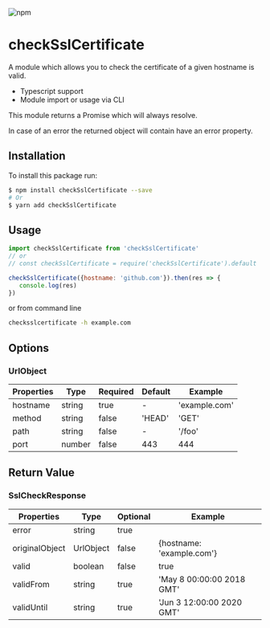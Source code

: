 ![npm](https://img.shields.io/npm/v/checksslcertificate)
# checkSslCertificate

A module which allows you to check the certificate of a given hostname is valid.

- Typescript support 
- Module import or usage via CLI

This module returns a Promise which will always resolve.

In case of an error the returned object will contain have an error property.

## Installation
To install this package run:
```bash
$ npm install checkSslCertificate --save 
# Or
$ yarn add checkSslCertificate
```

## Usage
```js
import checkSslCertificate from 'checkSslCertificate'
// or 
// const checkSslCertificate = require('checkSslCertificate').default

checkSslCertificate({hostname: 'github.com'}).then(res => {
   console.log(res)
})
```
or from command line
```bash
checksslcertificate -h example.com 
```

## Options
### UrlObject

| Properties | Type   | Required | Default | Example       |
|----------- | ------ | -------- | ------- | ------------- |
| hostname   | string | true     | -       | 'example.com' |
| method     | string | false    | 'HEAD'  | 'GET'         |
| path       | string | false    | -       | '/foo'        |
| port       | number | false    | 443     | 444           |

## Return Value
### SslCheckResponse

| Properties     | Type      | Optional | Example                    |
|--------------- | --------- | -------- | -------------------------- |
| error          | string    | true     |                            |
| originalObject | UrlObject | false    | {hostname: 'example.com'}  |
| valid          | boolean   | false    | true                       |
| validFrom      | string    | true     | 'May  8 00:00:00 2018 GMT' |
| validUntil     | string    | true     | 'Jun  3 12:00:00 2020 GMT' |
